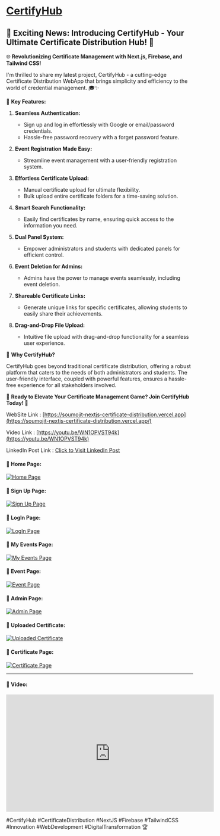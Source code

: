 # [CertifyHub](https://soumojit-nextjs-certificate-distribution.vercel.app)

##  🚀 Exciting News: Introducing CertifyHub - Your Ultimate Certificate Distribution Hub! 🚀

🌐 **Revolutionizing Certificate Management with Next.js, Firebase, and Tailwind CSS!**

I'm thrilled to share my latest project, CertifyHub - a cutting-edge Certificate Distribution WebApp that brings simplicity and efficiency to the world of credential management. 🎓✨

🔑 **Key Features:**

1. **Seamless Authentication:**

   - Sign up and log in effortlessly with Google or email/password credentials.
   - Hassle-free password recovery with a forget password feature.
2. **Event Registration Made Easy:**

   - Streamline event management with a user-friendly registration system.
3. **Effortless Certificate Upload:**

   - Manual certificate upload for ultimate flexibility.
   - Bulk upload entire certificate folders for a time-saving solution.
4. **Smart Search Functionality:**

   - Easily find certificates by name, ensuring quick access to the information you need.
5. **Dual Panel System:**

   - Empower administrators and students with dedicated panels for efficient control.
6. **Event Deletion for Admins:**

   - Admins have the power to manage events seamlessly, including event deletion.
7. **Shareable Certificate Links:**

   - Generate unique links for specific certificates, allowing students to easily share their achievements.
8. **Drag-and-Drop File Upload:**

   - Intuitive file upload with drag-and-drop functionality for a seamless user experience.

🎉 **Why CertifyHub?**

CertifyHub goes beyond traditional certificate distribution, offering a robust platform that caters to the needs of both administrators and students. The user-friendly interface, coupled with powerful features, ensures a hassle-free experience for all stakeholders involved.

🚀 **Ready to Elevate Your Certificate Management Game? Join CertifyHub Today! 🚀**

WebSite Link : [https://soumojit-nextjs-certificate-distribution.vercel.app](https://soumojit-nextjs-certificate-distribution.vercel.app/)

Video Link : [https://youtu.be/WN1OPVST94k](https://youtu.be/WN1OPVST94k)

LinkedIn Post Link : [Click to Visit LinkedIn Post](https://www.linkedin.com/posts/soumojit-shome_certifyhub-certificatedistribution-nextjs-activity-7144924837470191616-Z34S)



#### 🚀 Home Page:
[![Home Page](./assets/home.png)]()

#### 🚀 Sign Up Page:
[![Sign Up Page](./assets/signup.png)]()

#### 🚀 LogIn Page:
[![LogIn Page](./assets/login.png)]()

#### 🚀 My Events Page:
[![My Events Page](./assets/myevents.png)]()

#### 🚀 Event Page:
[![Event Page](./assets/event.png)]()

#### 🚀 Admin Page:
[![Admin Page](./assets/adminpanel.png)]()

#### 🚀 Uploaded Certificate:
[![Uploaded Certificate](./assets/uploadedcertificate.png)]()

#### 🚀 Certificate Page:
[![Certificate Page](./assets/certificatepage.png)]()

---

#### 🚀 Video:

<iframe width="560" height="315" src="https://www.youtube.com/embed/WN1OPVST94k?si=BZbiPr5INluAKlpd" title="YouTube video player" frameborder="0" allow="accelerometer; autoplay; clipboard-write; encrypted-media; gyroscope; picture-in-picture; web-share" allowfullscreen></iframe>


#CertifyHub #CertificateDistribution #NextJS #Firebase #TailwindCSS #Innovation #WebDevelopment #DigitalTransformation 🏆
